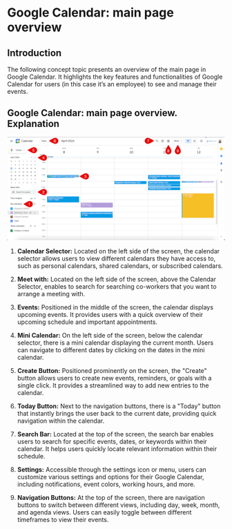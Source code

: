 # Google Calendar: main page overview

## Introduction

The following concept topic presents an overview of the main page in Google Calendar. It highlights the key features and functionalities of Google Calendar for users (in this case it’s an employee) to see and manage their events.

## Google Calendar: main page overview. Explanation

![img](./images/google_calendar_screenshot.png)

1. **Calendar Selector:** Located on the left side of the screen, the calendar selector allows users to view different calendars they have access to, such as personal calendars, shared calendars, or subscribed calendars.

2. **Meet with:** Located on the left side of the screen, above the Calendar Selector, enables to search for searching co-workers that you want to arrange a meeting with.

3. **Events:** Positioned in the middle of the screen, the calendar displays upcoming events. It provides users with a quick overview of their upcoming schedule and important appointments.

4. **Mini Calendar:** On the left side of the screen, below the calendar selector, there is a mini calendar displaying the current month. Users can navigate to different dates by clicking on the dates in the mini calendar.

5. **Create Button:** Positioned prominently on the screen, the "Create" button allows users to create new events, reminders, or goals with a single click. It provides a streamlined way to add new entries to the calendar.

6. **Today Button:** Next to the navigation buttons, there is a "Today" button that instantly brings the user back to the current date, providing quick navigation within the calendar.

7. **Search Bar:** Located at the top of the screen, the search bar enables users to search for specific events, dates, or keywords within their calendar. It helps users quickly locate relevant information within their schedule.

8. **Settings:** Accessible through the settings icon or menu, users can customize various settings and options for their Google Calendar, including notifications, event colors, working hours, and more.

9. **Navigation Buttons:** At the top of the screen, there are navigation buttons to switch between different views, including day, week, month, and agenda views. Users can easily toggle between different timeframes to view their events.
